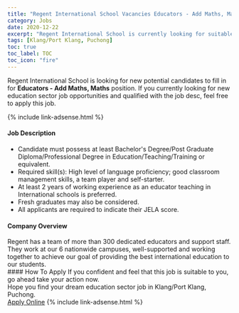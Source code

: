 ```yaml
---
title: "Regent International School Vacancies Educators - Add Maths, Maths" 
category: Jobs 
date: 2020-12-22 
excerpt: "Regent International School is currently looking for suitable person to fill in the Educators - Add Maths, Maths which positioned at Klang/Port Klang, Puchong" 
tags: [Klang/Port Klang, Puchong] 
toc: true 
toc_label: TOC 
toc_icon: "fire" 
--- 
```


<p>Regent International School is looking for new potential candidates to fill in for <b>Educators - Add Maths, Maths</b> position. If you currently looking for new education sector job opportunities and qualified with the job desc, feel free to apply this job.
</p>{% include link-adsense.html %} 
 <div><div><div><h4>Job Description</h4></div></div><div><div><span><div><ul><li>Candidate must possess at least Bachelor's Degree/Post Graduate Diploma/Professional Degree in Education/Teaching/Training or equivalent.</li><li>Required skill(s): High level of language proficiency; good classroom management skills, a team player and self-starter.</li><li>At least 2 years of working experience as an educator teaching in International schools is preferred.</li><li>Fresh graduates may also be considered.</li><li>All applicants are required to indicate their JELA score.</li></ul></div></span></div></div></div> 
<div><div><div><h4>Company Overview</h4></div></div><div><div><span><div><div>Regent has a team of more than 300 dedicated educators and support staff. They work at our 6 nationwide campuses, well-supported and working together to&#160;achieve our goal of providing the&#160;best international education to our students.</div></div></span></div></div></div> 
#### How To Apply 
If you confident and feel that this job is suitable to you, go ahead take your action now. <br/> 
Hope you find your dream education sector job in Klang/Port Klang, Puchong. <br/> 
<a href="https://www.jobstreet.com.my/en/job/educators-add-maths-maths-4448475?jobId=jobstreet-my-job-4448475&sectionRank=2&token=0~4b505445-0a8b-48fb-9e15-dddd46505d7f&fr=SRP%20View%20In%20New%20Ta" class="btn btn--info" target="_blank" rel="nofollow noopenner">Apply Online</a> 
{% include link-adsense.html %} 